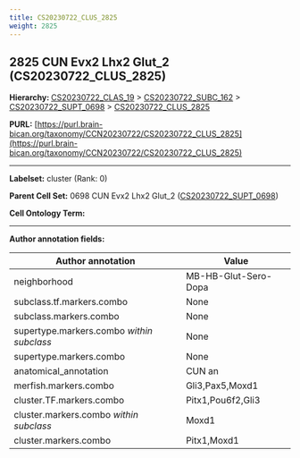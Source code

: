 ```yaml
---
title: CS20230722_CLUS_2825
weight: 2825
---
```

## 2825 CUN Evx2 Lhx2 Glut_2 (CS20230722_CLUS_2825)
<b>Hierarchy: </b>
[CS20230722_CLAS_19](../CS20230722_CLAS_19) >
[CS20230722_SUBC_162](../CS20230722_SUBC_162) >
[CS20230722_SUPT_0698](../CS20230722_SUPT_0698) >
[CS20230722_CLUS_2825](../CS20230722_CLUS_2825)

**PURL:** [https://purl.brain-bican.org/taxonomy/CCN20230722/CS20230722_CLUS_2825](https://purl.brain-bican.org/taxonomy/CCN20230722/CS20230722_CLUS_2825)

---


**Labelset:** cluster (Rank: 0)

**Parent Cell Set:** 0698 CUN Evx2 Lhx2 Glut_2 ([CS20230722_SUPT_0698](../CS20230722_SUPT_0698))



**Cell Ontology Term:** 

[MARKER GENES.]: #


---

[TRANSFERRED ANNOTATIONS.]: #


[AUTHOR ANNOTATION FIELDS.]: #


**Author annotation fields:**

| Author annotation | Value |
|-------------------|-------|
|neighborhood|MB-HB-Glut-Sero-Dopa|
|subclass.tf.markers.combo|None|
|subclass.markers.combo|None|
|supertype.markers.combo _within subclass_|None|
|supertype.markers.combo|None|
|anatomical_annotation|CUN an|
|merfish.markers.combo|Gli3,Pax5,Moxd1|
|cluster.TF.markers.combo|Pitx1,Pou6f2,Gli3|
|cluster.markers.combo _within subclass_|Moxd1|
|cluster.markers.combo|Pitx1,Moxd1|
